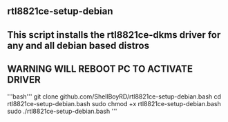 ## rtl8821ce-setup-debian
## This script installs the rtl8821ce-dkms driver for any and all debian based distros
## WARNING WILL REBOOT PC TO ACTIVATE DRIVER

'''bash'''
git clone github.com/ShellBoyRD/rtl8821ce-setup-debian.bash
cd rtl8821ce-setup-debian.bash
sudo chmod +x rtl8821ce-setup-debian.bash
sudo ./rtl8821ce-setup-debian.bash
'''
